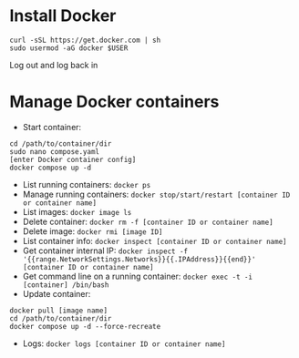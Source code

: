 # Install Docker
```
curl -sSL https://get.docker.com | sh
sudo usermod -aG docker $USER
```
Log out and log back in

# Manage Docker containers
* Start container:
```
cd /path/to/container/dir
sudo nano compose.yaml
[enter Docker container config]
docker compose up -d
```
* List running containers: ```docker ps```
* Manage running containers: ```docker stop/start/restart [container ID or container name]```
* List images: ```docker image ls```
* Delete container: ```docker rm -f [container ID or container name]```
* Delete image: ```docker rmi [image ID]```
* List container info: ```docker inspect [container ID or container name]```
* Get container internal IP: ```docker inspect -f '{{range.NetworkSettings.Networks}}{{.IPAddress}}{{end}}' [container ID or container name]```
* Get command line on a running container: ```docker exec -t -i [container] /bin/bash```
* Update container:
```
docker pull [image name]
cd /path/to/container/dir
docker compose up -d --force-recreate
```
* Logs: ```docker logs [container ID or container name]```
